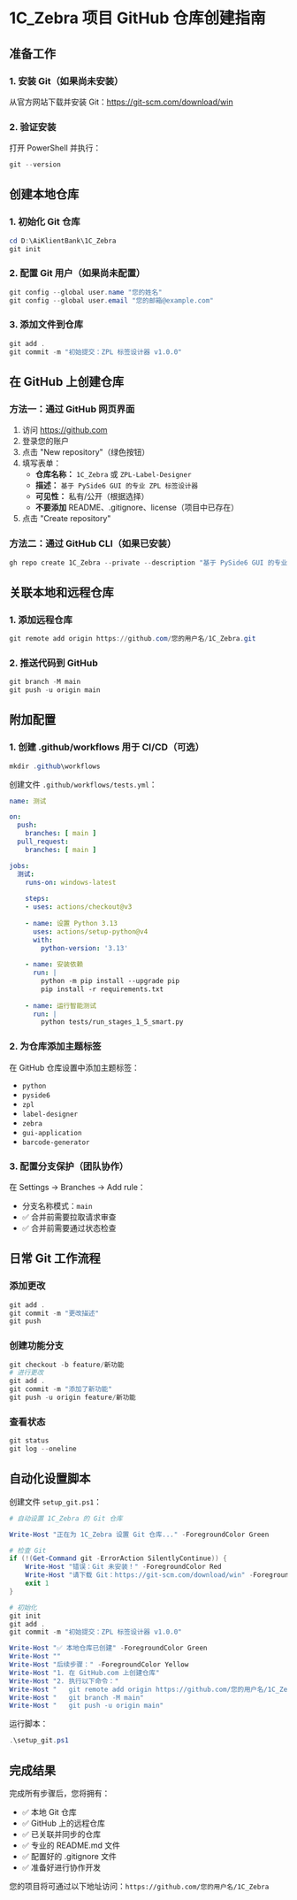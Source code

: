 # 1C_Zebra 项目 GitHub 仓库创建指南

## 准备工作

### 1. 安装 Git（如果尚未安装）
从官方网站下载并安装 Git：https://git-scm.com/download/win

### 2. 验证安装
打开 PowerShell 并执行：
```powershell
git --version
```

## 创建本地仓库

### 1. 初始化 Git 仓库
```powershell
cd D:\AiKlientBank\1C_Zebra
git init
```

### 2. 配置 Git 用户（如果尚未配置）
```powershell
git config --global user.name "您的姓名"
git config --global user.email "您的邮箱@example.com"
```

### 3. 添加文件到仓库
```powershell
git add .
git commit -m "初始提交：ZPL 标签设计器 v1.0.0"
```

## 在 GitHub 上创建仓库

### 方法一：通过 GitHub 网页界面
1. 访问 https://github.com
2. 登录您的账户
3. 点击 "New repository"（绿色按钮）
4. 填写表单：
   - **仓库名称：** `1C_Zebra` 或 `ZPL-Label-Designer`
   - **描述：** `基于 PySide6 GUI 的专业 ZPL 标签设计器`
   - **可见性：** 私有/公开（根据选择）
   - **不要添加** README、.gitignore、license（项目中已存在）
5. 点击 "Create repository"

### 方法二：通过 GitHub CLI（如果已安装）
```powershell
gh repo create 1C_Zebra --private --description "基于 PySide6 GUI 的专业 ZPL 标签设计器"
```

## 关联本地和远程仓库

### 1. 添加远程仓库
```powershell
git remote add origin https://github.com/您的用户名/1C_Zebra.git
```

### 2. 推送代码到 GitHub
```powershell
git branch -M main
git push -u origin main
```

## 附加配置

### 1. 创建 .github/workflows 用于 CI/CD（可选）
```powershell
mkdir .github\workflows
```

创建文件 `.github/workflows/tests.yml`：
```yaml
name: 测试

on:
  push:
    branches: [ main ]
  pull_request:
    branches: [ main ]

jobs:
  测试:
    runs-on: windows-latest
    
    steps:
    - uses: actions/checkout@v3
    
    - name: 设置 Python 3.13
      uses: actions/setup-python@v4
      with:
        python-version: '3.13'
    
    - name: 安装依赖
      run: |
        python -m pip install --upgrade pip
        pip install -r requirements.txt
    
    - name: 运行智能测试
      run: |
        python tests/run_stages_1_5_smart.py
```

### 2. 为仓库添加主题标签
在 GitHub 仓库设置中添加主题标签：
- `python`
- `pyside6`
- `zpl`
- `label-designer`
- `zebra`
- `gui-application`
- `barcode-generator`

### 3. 配置分支保护（团队协作）
在 Settings → Branches → Add rule：
- 分支名称模式：`main`
- ✅ 合并前需要拉取请求审查
- ✅ 合并前需要通过状态检查

## 日常 Git 工作流程

### 添加更改
```powershell
git add .
git commit -m "更改描述"
git push
```

### 创建功能分支
```powershell
git checkout -b feature/新功能
# 进行更改
git add .
git commit -m "添加了新功能"
git push -u origin feature/新功能
```

### 查看状态
```powershell
git status
git log --oneline
```

## 自动化设置脚本

创建文件 `setup_git.ps1`：
```powershell
# 自动设置 1C_Zebra 的 Git 仓库

Write-Host "正在为 1C_Zebra 设置 Git 仓库..." -ForegroundColor Green

# 检查 Git
if (!(Get-Command git -ErrorAction SilentlyContinue)) {
    Write-Host "错误：Git 未安装！" -ForegroundColor Red
    Write-Host "请下载 Git：https://git-scm.com/download/win" -ForegroundColor Yellow
    exit 1
}

# 初始化
git init
git add .
git commit -m "初始提交：ZPL 标签设计器 v1.0.0"

Write-Host "✅ 本地仓库已创建" -ForegroundColor Green
Write-Host ""
Write-Host "后续步骤：" -ForegroundColor Yellow
Write-Host "1. 在 GitHub.com 上创建仓库"
Write-Host "2. 执行以下命令："
Write-Host "   git remote add origin https://github.com/您的用户名/1C_Zebra.git"
Write-Host "   git branch -M main"
Write-Host "   git push -u origin main"
```

运行脚本：
```powershell
.\setup_git.ps1
```

## 完成结果

完成所有步骤后，您将拥有：
- ✅ 本地 Git 仓库
- ✅ GitHub 上的远程仓库
- ✅ 已关联并同步的仓库
- ✅ 专业的 README.md 文件
- ✅ 配置好的 .gitignore 文件
- ✅ 准备好进行协作开发

您的项目将可通过以下地址访问：`https://github.com/您的用户名/1C_Zebra`